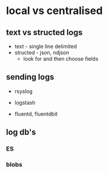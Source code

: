 # local vs centralised

## text vs structed logs

- text - single line delimited
- structed - json, ndjson
  -  look for and then choose fields



## sending logs

- rsyslog

- logstash

- fluentd, fluentdbit

## log db's

### ES


### blobs